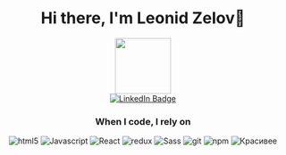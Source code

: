 <h1 align="center">Hi there, I'm Leonid Zelov👋</h1>
<div id="header" align="center">
  <img src="https://media.giphy.com/media/M9gbBd9nbDrOTu1Mqx/giphy.gif" width="100"/>
</div>
<div id="badges" align="center">
  <a href="(https://www.linkedin.com/in/leonid-zelov/)">
    <img src="https://img.shields.io/badge/LinkedIn-blue?style=for-the-badge&logo=linkedin&logoColor=white" alt="LinkedIn Badge"/>
  </a>
</div>
<div align="center"> <img src="https://komarev.com/ghpvc/?username=LeoniD994&style=flat-square&color=blue" alt=""/></div>
<h3 align="center">When I code, I rely on</h3> 
<p align="center"> 
  <img  alt = "html5"  src = "https://img.shields.io/badge/-HTML5-E34F26?style=flat-square&logo=html5&logoColor=white" /> 
  <img  alt = "Javascript"  src = "https://img.shields.io/badge/-javascript-f7df1c?style=flat-square&logo=javascript&logoColor=black" /> 
  <img  alt = "React"  src = "https://img.shields.io/badge/-React-45b8d8?style=flat-square&logo=react&logoColor=white" /> 
 <img alt = "redux" src = "https://img.shields.io/badge/-Redux-764ABC?style=flat-square&logo=redux&logoColor=white" / >
 <img alt =  " Sass "  src = "https://img.shields.io/badge/-Sass-CC6699?style=flat-square&logo=sass&logoColor=white" /> 
  <img  alt = "git"  src = "https://img.shields.io/badge/-Git-F05032?style=flat-square&logo=git&logoColor=white" /> 
  <img  alt = "npm"  src = "https://img.shields.io/badge/-NPM-CB3837?style=flat-square&logo=npm&logoColor=white" /> 
  <img  alt = "Красивее"  src ="https://img.shields.io/badge/-Prettier-F7B93E?style=flat-square&logo=prettier&logoColor=white" /> 
</p>


<!--
**LeoniD994/LeoniD994** is a ✨ _special_ ✨ repository because its `README.md` (this file) appears on your GitHub profile.

Here are some ideas to get you started:

- 🔭 I’m currently working on ...
- 🌱 I’m currently learning ...
- 👯 I’m looking to collaborate on ...
- 🤔 I’m looking for help with ...
- 💬 Ask me about ...
- 📫 How to reach me: ...
- 😄 Pronouns: ...
- ⚡ Fun fact: ...
-->

